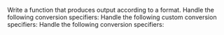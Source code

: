 Write a function that produces output according to a format.
Handle the following conversion specifiers:
Handle the following custom conversion specifiers:
Handle the following conversion specifiers:
